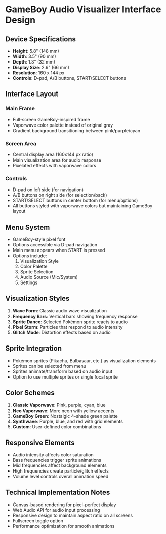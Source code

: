 # GameBoy Audio Visualizer Interface Design

## Device Specifications
- **Height**: 5.8" (148 mm)
- **Width**: 3.5" (90 mm)
- **Depth**: 1.3" (32 mm)
- **Display Size**: 2.6" (66 mm)
- **Resolution**: 160 x 144 px
- **Controls**: D-pad, A/B buttons, START/SELECT buttons

## Interface Layout

### Main Frame
- Full-screen GameBoy-inspired frame
- Vaporwave color palette instead of original gray
- Gradient background transitioning between pink/purple/cyan

### Screen Area
- Central display area (160x144 px ratio)
- Main visualization area for audio response
- Pixelated effects with vaporwave colors

### Controls
- D-pad on left side (for navigation)
- A/B buttons on right side (for selection/back)
- START/SELECT buttons in center bottom (for menu/options)
- All buttons styled with vaporwave colors but maintaining GameBoy layout

## Menu System
- GameBoy-style pixel font
- Options accessible via D-pad navigation
- Main menu appears when START is pressed
- Options include:
  1. Visualization Style
  2. Color Palette
  3. Sprite Selection
  4. Audio Source (Mic/System)
  5. Settings

## Visualization Styles
1. **Wave Form**: Classic audio wave visualization
2. **Frequency Bars**: Vertical bars showing frequency response
3. **Sprite Dance**: Selected Pokémon sprite reacts to audio
4. **Pixel Storm**: Particles that respond to audio intensity
5. **Glitch Mode**: Distortion effects based on audio

## Sprite Integration
- Pokémon sprites (Pikachu, Bulbasaur, etc.) as visualization elements
- Sprites can be selected from menu
- Sprites animate/transform based on audio input
- Option to use multiple sprites or single focal sprite

## Color Schemes
1. **Classic Vaporwave**: Pink, purple, cyan, blue
2. **Neo Vaporwave**: More neon with yellow accents
3. **GameBoy Green**: Nostalgic 4-shade green palette
4. **Synthwave**: Purple, blue, and red with grid elements
5. **Custom**: User-defined color combinations

## Responsive Elements
- Audio intensity affects color saturation
- Bass frequencies trigger sprite animations
- Mid frequencies affect background elements
- High frequencies create particle/glitch effects
- Volume level controls overall animation speed

## Technical Implementation Notes
- Canvas-based rendering for pixel-perfect display
- Web Audio API for audio input processing
- Responsive design to maintain aspect ratio on all screens
- Fullscreen toggle option
- Performance optimization for smooth animations
